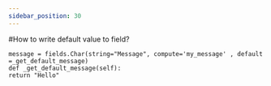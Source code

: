 ```yaml
---
sidebar_position: 30
---
```


#How to write default value to field?

```odoo
message = fields.Char(string="Message", compute='my_message' , default =_get_default_message)
def _get_default_message(self):
return "Hello"
```

